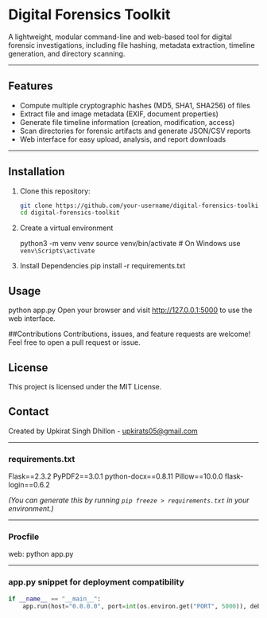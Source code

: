# Digital Forensics Toolkit

A lightweight, modular command-line and web-based tool for digital forensic investigations, including file hashing, metadata extraction, timeline generation, and directory scanning.

---

## Features

- Compute multiple cryptographic hashes (MD5, SHA1, SHA256) of files
- Extract file and image metadata (EXIF, document properties)
- Generate file timeline information (creation, modification, access)
- Scan directories for forensic artifacts and generate JSON/CSV reports
- Web interface for easy upload, analysis, and report downloads

---

## Installation

1. Clone this repository:

   ```bash
   git clone https://github.com/your-username/digital-forensics-toolkit.git
   cd digital-forensics-toolkit
2. Create a virtual environment

   python3 -m venv venv
   source venv/bin/activate  # On Windows use `venv\Scripts\activate`
3. Install Dependencies
   pip install -r requirements.txt
## Usage
   python app.py
   Open your browser and visit http://127.0.0.1:5000 to use the web interface.

##Contributions 
   Contributions, issues, and feature requests are welcome! Feel free to open a pull request or issue.
## License
   This project is licensed under the MIT License.
## Contact
   Created by Upkirat Singh Dhillon - upkirats05@gmail.com
   
---

### requirements.txt
Flask==2.3.2
PyPDF2==3.0.1
python-docx==0.8.11
Pillow==10.0.0
flask-login==0.6.2

*(You can generate this by running `pip freeze > requirements.txt` in your environment.)*

---

### Procfile

web: python app.py


---

### app.py snippet for deployment compatibility

```python
if __name__ == "__main__":
    app.run(host="0.0.0.0", port=int(os.environ.get("PORT", 5000)), debug=True)
